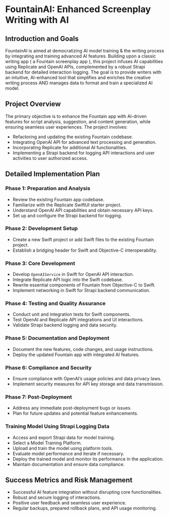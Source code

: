 # FountainAI: Enhanced Screenplay Writing with AI

## Introduction and Goals
FountainAI is aimed at democratizing AI model training & the writing process by integrating and training advanced AI features. Building upon a classic writing app ( a Fountain screenplay app ), this project infuses AI capabilities using Replicate and OpenAI APIs, complemented by a robust Strapi backend for detailed interaction logging. The goal is to provide  writers with an intuitive, AI-enhanced tool that simplifies and enriches the creative writing process AND manages data to format and train a specialized AI model.

## Project Overview
The primary objective is to enhance the Fountain app with AI-driven features for script analysis, suggestion, and content generation, while ensuring seamless user experiences. The project involves:
- Refactoring and updating the existing Fountain codebase.
- Integrating OpenAI API for advanced text processing and generation.
- Incorporating Replicate for additional AI functionalities.
- Implementing a Strapi backend for logging API interactions and user activities to user authorized access.

## Detailed Implementation Plan

### Phase 1: Preparation and Analysis
- Review the existing Fountain app codebase.
- Familiarize with the Replicate SwiftUI starter project.
- Understand OpenAI API capabilities and obtain necessary API keys.
- Set up and configure the Strapi backend for logging.

### Phase 2: Development Setup
- Create a new Swift project or add Swift files to the existing Fountain project.
- Establish a bridging header for Swift and Objective-C interoperability.

### Phase 3: Core Development
- Develop `OpenAIService` in Swift for OpenAI API interaction.
- Integrate Replicate API logic into the Swift codebase.
- Rewrite essential components of Fountain from Objective-C to Swift.
- Implement networking in Swift for Strapi backend communication.

### Phase 4: Testing and Quality Assurance
- Conduct unit and integration tests for Swift components.
- Test OpenAI and Replicate API integrations and UI interactions.
- Validate Strapi backend logging and data security.

### Phase 5: Documentation and Deployment
- Document the new features, code changes, and usage instructions.
- Deploy the updated Fountain app with integrated AI features.

### Phase 6: Compliance and Security
- Ensure compliance with OpenAI’s usage policies and data privacy laws.
- Implement security measures for API key storage and data transmission.

### Phase 7: Post-Deployment
- Address any immediate post-deployment bugs or issues.
- Plan for future updates and potential feature enhancements.

### Training Model Using Strapi Logging Data
- Access and export Strapi data for model training.
- Select a Model Training Platform.
- Upload and train the model using platform tools.
- Evaluate model performance and iterate if necessary.
- Deploy the trained model and monitor its performance in the application.
- Maintain documentation and ensure data compliance.

## Success Metrics and Risk Management
- Successful AI feature integration without disrupting core functionalities.
- Robust and secure logging of interactions.
- Positive user feedback and seamless user experience.
- Regular backups, prepared rollback plans, and API usage monitoring.
